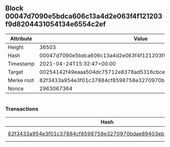 ## Block 00047d7090e5bdca606c13a4d2e063f4f121203f9d8204431054134e6554c2ef

Attribute | Value
--- | ---
Height | 36503
Hash | 00047d7090e5bdca606c13a4d2e063f4f121203f9d8204431054134e6554c2ef
Timestamp | 2021-04-24T15:32:47+00:00
Target | 00254142f49eaaa504dc75712e8378ad5316cbcead634704b3734b6271167cc4
Merke root | 82f3433a954e3f01c37884cf8598758e3270970bdae89403eb31af9a9671240f
Nonce | 2963067364

```

```

### Transactions

Hash | Amount
--- | ---
[82f3433a954e3f01c37884cf8598758e3270970bdae89403eb31af9a9671240f](82f3433a954e3f01c37884cf8598758e3270970bdae89403eb31af9a9671240f.md) | 10.00000000 SKEPTI 
